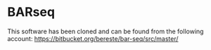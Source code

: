 # BARseq
This software has been cloned and can be found from the following account: https://bitbucket.org/bereste/bar-seq/src/master/
